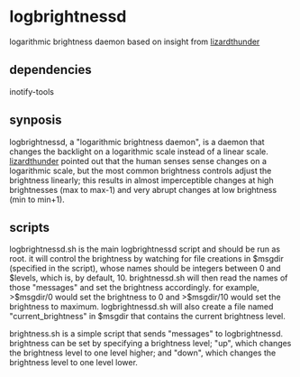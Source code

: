 # logbrightnessd
logarithmic brightness daemon based on insight from [lizardthunder](http://github.com/lizardthunder)

dependencies
------------
inotify-tools

synposis
--------
logbrightnessd, a "logarithmic brightness daemon", is a daemon that changes the backlight on a logarithmic scale instead of a linear scale. [lizardthunder](http://github.com/lizardthunder) pointed out that the human senses sense changes on a logarithmic scale, but the most common brightness controls adjust the brightness linearly; this results in almost imperceptible changes at high brightnesses (max to max-1) and very abrupt changes at low brightness (min to min+1).

scripts
-------
logbrightnessd.sh is the main logbrightnessd script and should be run as root. it will control the brightness by watching for file creations in $msgdir (specified in the script), whose names should be integers between 0 and $levels, which is, by default, 10. brightnessd.sh will then read the names of those "messages" and set the brightness accordingly. for example, >$msgdir/0 would set the brightness to 0 and >$msgdir/10 would set the brightness to maximum. logbrightnessd.sh will also create a file named "current_brightness" in $msgdir that contains the current brightness level.

brightness.sh is a simple script that sends "messages" to logbrightnessd. brightness can be set by specifying a brightness level; "up", which changes the brightness level to one level higher; and "down", which changes the brightness level to one level lower.
